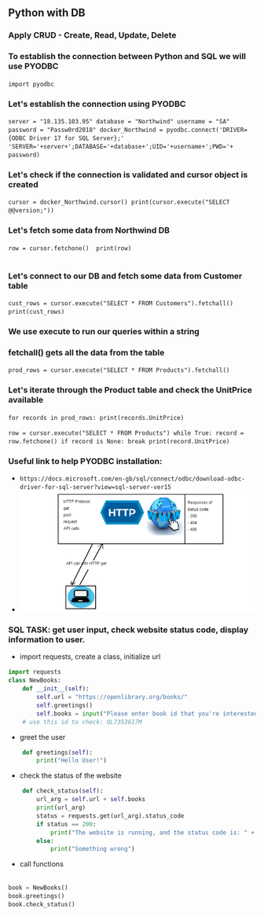 ## Python with DB
### Apply CRUD - Create, Read, Update, Delete


### To establish the connection between Python and SQL we will use PYODBC
`import pyodbc`

### Let's establish the connection using PYODBC
`server = "18.135.103.95"
database = "Northwind"
username = "SA"
password = "Passw0rd2018"
docker_Northwind = pyodbc.connect('DRIVER={ODBC Driver 17 for SQL Server};'
                                  'SERVER='+server+';DATABASE='+database+';UID='+username+';PWD='+ password)
`
### Let's check if the connection is validated and cursor object is created
`cursor = docker_Northwind.cursor()
print(cursor.execute("SELECT @@version;"))`


### Let's fetch some data from Northwind DB
`row = cursor.fetchone() 
print(row)`
#
### Let's connect to our DB and fetch some data from Customer table
`cust_rows = cursor.execute("SELECT * FROM Customers").fetchall()
print(cust_rows)`
### We use execute to run our queries within a string
### fetchall() gets all the data from the table

`prod_rows = cursor.execute("SELECT * FROM Products").fetchall()`
### Let's iterate through the Product table and check the UnitPrice available
 `for records in prod_rows:
    print(records.UnitPrice)`

`row = cursor.execute("SELECT * FROM Products")
while True:
    record = row.fetchone()
    if record is None:
        break
    print(record.UnitPrice)`

### Useful link to help PYODBC installation:
- `https://docs.microsoft.com/en-gb/sql/connect/odbc/download-odbc-driver-for-sql-server?view=sql-server-ver15`
-  ![img.png](img.png)

### SQL TASK: get user input, check website status code, display information to user.
- import requests, create a class, initialize url
```python
import requests
class NewBooks:
    def __init__(self):
        self.url = "https://openlibrary.org/books/"
        self.greetings()
        self.books = input("Please enter book id that you're interested in: ")
    # use this id to check: OL7353617M
```
- greet the user
```python
    def greetings(self):
        print("Hello User!")
```
- check the status of the website
```python
    def check_status(self):
        url_arg = self.url + self.books
        print(url_arg)
        status = requests.get(url_arg).status_code
        if status == 200:
            print("The website is running, and the status code is: " + str(status))
        else:
            print("Something wrong")
```
- call functions
```python

book = NewBooks()
book.greetings()
book.check_status()
```
    



